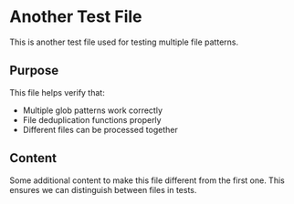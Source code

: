 # Another Test File

This is another test file used for testing multiple file patterns.

## Purpose

This file helps verify that:

- Multiple glob patterns work correctly
- File deduplication functions properly
- Different files can be processed together

## Content

Some additional content to make this file different from the first one.
This ensures we can distinguish between files in tests.
